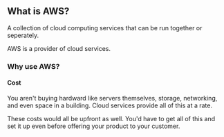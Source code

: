 ## What is AWS?

A collection of cloud computing services that can be run together or seperately.

AWS is a provider of cloud services.

### Why use AWS?

#### Cost

You aren't buying hardward like servers themselves, storage, networking, and even space in a building. Cloud services provide all of this at a rate.

These costs would all be upfront as well. You'd have to get all of this and set it up even before offering your product to your customer.
